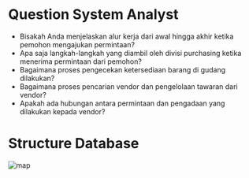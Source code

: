# Question System Analyst
- Bisakah Anda menjelaskan alur kerja dari awal hingga akhir ketika pemohon mengajukan permintaan?
- Apa saja langkah-langkah yang diambil oleh divisi purchasing ketika menerima permintaan dari pemohon?
- Bagaimana proses pengecekan ketersediaan barang di gudang dilakukan?
- Bagaimana proses pencarian vendor dan pengelolaan tawaran dari vendor?
- Apakah ada hubungan antara permintaan dan pengadaan yang dilakukan kepada vendor?

# Structure Database
![map](https://github.com/ibrahimmuh26/Struktur_requester/assets/73787745/deaabe1a-7bc4-494c-8ec1-f97cfed2e631)


